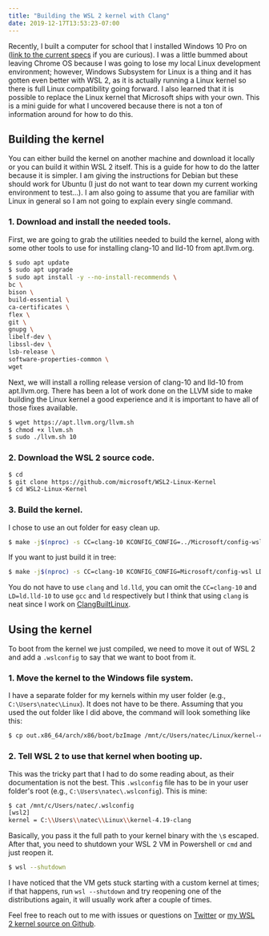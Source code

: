 ```yaml
---
title: "Building the WSL 2 kernel with Clang"
date: 2019-12-17T13:53:23-07:00
---
```


Recently, I built a computer for school that I installed Windows 10 Pro on ([link to the current specs](https://pcpartpicker.com/list/ZcFqHB) if you are curious). I was a little bummed about leaving Chrome OS because I was going to lose my local Linux development environment; however, Windows Subsystem for Linux is a thing and it has gotten even better with WSL 2, as it is actually running a Linux kernel so there is full Linux compatibility going forward. I also learned that it is possible to replace the Linux kernel that Microsoft ships with your own. This is a mini guide for what I uncovered because there is not a ton of information around for how to do this.

## Building the kernel

You can either build the kernel on another machine and download it locally or you can build it within WSL 2 itself. This is a guide for how to do the latter because it is simpler. I am giving the instructions for Debian but these should work for Ubuntu (I just do not want to tear down my current working environment to test...). I am also going to assume that you are familiar with Linux in general so I am not going to explain every single command.

### 1. Download and install the needed tools.

First, we are going to grab the utilities needed to build the kernel, along with some other tools to use for installing clang-10 and lld-10 from apt.llvm.org.

```bash
$ sudo apt update
$ sudo apt upgrade
$ sudo apt install -y --no-install-recommends \
bc \
bison \
build-essential \
ca-certificates \
flex \
git \
gnupg \
libelf-dev \
libssl-dev \
lsb-release \
software-properties-common \
wget
```

Next, we will install a rolling release version of clang-10 and lld-10 from apt.llvm.org. There has been a lot of work done on the LLVM side to make building the Linux kernel a good experience and it is important to have all of those fixes available.

```bash
$ wget https://apt.llvm.org/llvm.sh
$ chmod +x llvm.sh
$ sudo ./llvm.sh 10
```

### 2. Download the WSL 2 source code.

```bash
$ cd
$ git clone https://github.com/microsoft/WSL2-Linux-Kernel
$ cd WSL2-Linux-Kernel
```

### 3. Build the kernel.

I chose to use an out folder for easy clean up.

```bash
$ make -j$(nproc) -s CC=clang-10 KCONFIG_CONFIG=../Microsoft/config-wsl LD=ld.lld-10 O=out.x86_64 distclean olddefconfig all
```

If you want to just build it in tree:

```bash
$ make -j$(nproc) -s CC=clang-10 KCONFIG_CONFIG=Microsoft/config-wsl LD=ld.lld-10 distclean olddefconfig all
```

You do not have to use `clang` and `ld.lld`, you can omit the `CC=clang-10` and `LD=ld.lld-10` to use `gcc` and `ld` respectively but I think that using `clang` is neat since I work on [ClangBuiltLinux](https://github.com/ClangBuiltLinux).

## Using the kernel

To boot from the kernel we just compiled, we need to move it out of WSL 2 and add a `.wslconfig` to say that we want to boot from it.

### 1. Move the kernel to the Windows file system.

I have a separate folder for my kernels within my user folder (e.g., `C:\Users\natec\Linux`). It does not have to be there. Assuming that you used the out folder like I did above, the command will look something like this:

```bash
$ cp out.x86_64/arch/x86/boot/bzImage /mnt/c/Users/natec/Linux/kernel-4.19-clang
```

### 2. Tell WSL 2 to use that kernel when booting up.

This was the tricky part that I had to do some reading about, as their documentation is not the best. This `.wslconfig` file has to be in your user folder's root (e.g., `C:\Users\natec\.wslconfig`). This is mine:

```bash
$ cat /mnt/c/Users/natec/.wslconfig
[wsl2]
kernel = C:\\Users\\natec\\Linux\\kernel-4.19-clang
```

Basically, you pass it the full path to your kernel binary with the `\`s escaped. After that, you need to shutdown your WSL 2 VM in Powershell or `cmd` and just reopen it.

```bash
$ wsl --shutdown
```

I have noticed that the VM gets stuck starting with a custom kernel at times; if that happens, run `wsl --shutdown` and try reopening one of the distributions again, it will usually work after a couple of times.

Feel free to reach out to me with issues or questions on [Twitter](https://twitter.com/nathanchance) or [my WSL 2 kernel source on Github](https://github.com/nathanchance/WSL2-Linux-Kernel).
